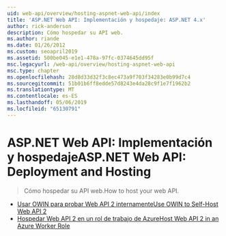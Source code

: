 ```yaml
---
uid: web-api/overview/hosting-aspnet-web-api/index
title: 'ASP.NET Web API: Implementación y hospedaje: ASP.NET 4.x'
author: rick-anderson
description: Cómo hospedar su API web.
ms.author: riande
ms.date: 01/26/2012
ms.custom: seoapril2019
ms.assetid: 500be045-e1e1-478a-97fc-0374645dd95f
msc.legacyurl: /web-api/overview/hosting-aspnet-web-api
msc.type: chapter
ms.openlocfilehash: 28d8d33d32f3c8ec473a9f703f34283e0b99d7c4
ms.sourcegitcommit: 51b01b6ff8edde57d8243e4da28c9f1e7f1962b2
ms.translationtype: MT
ms.contentlocale: es-ES
ms.lasthandoff: 05/06/2019
ms.locfileid: "65130791"
---
```

# <a name="aspnet-web-api-deployment-and-hosting"></a><span data-ttu-id="a7745-103">ASP.NET Web API: Implementación y hospedaje</span><span class="sxs-lookup"><span data-stu-id="a7745-103">ASP.NET Web API: Deployment and Hosting</span></span>

> <span data-ttu-id="a7745-104">Cómo hospedar su API web.</span><span class="sxs-lookup"><span data-stu-id="a7745-104">How to host your web API.</span></span>

- [<span data-ttu-id="a7745-105">Usar OWIN para probar Web API 2 internamente</span><span class="sxs-lookup"><span data-stu-id="a7745-105">Use OWIN to Self-Host Web API 2</span></span>](use-owin-to-self-host-web-api.md)
- [<span data-ttu-id="a7745-106">Hospedar Web API 2 en un rol de trabajo de Azure</span><span class="sxs-lookup"><span data-stu-id="a7745-106">Host Web API 2 in an Azure Worker Role</span></span>](host-aspnet-web-api-in-an-azure-worker-role.md)
